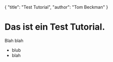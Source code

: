 {
	"title": "Test Tutorial",
	"author": "Tom Beckman"
}

# Das ist ein Test Tutorial.

Blah blah

* blub
* blah

